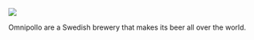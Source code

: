 ![](https://img.saveur-biere.com/img/p/8242-19747-product_img_sb3.jpg)

Omnipollo are a Swedish brewery that makes its beer all over the world.

